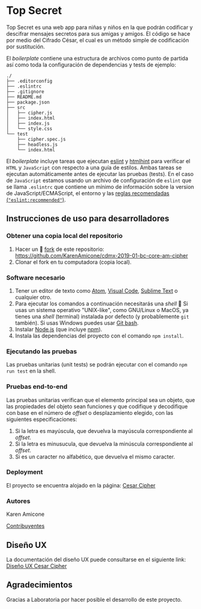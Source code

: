 # Top Secret

Top Secret es una web app para niñas y niños en la que podrán codificar y descifrar mensajes secretos para sus amigas y amigos. El código se hace por medio del Cifrado César, el cual es un método simple de codificación por sustitución.

El _boilerplate_ contiene una estructura de archivos como punto de partida así como toda la configuración de dependencias y tests de ejemplo:

```text
./
├── .editorconfig
├── .eslintrc
├── .gitignore
├── README.md
├── package.json
├── src
│   ├── cipher.js
│   ├── index.html
│   ├── index.js
│   └── style.css
└── test
    ├── cipher.spec.js
    ├── headless.js
    └── index.html
```

El _boilerplate_ incluye tareas que ejecutan [eslint](https://eslint.org/) y
[htmlhint](https://github.com/yaniswang/HTMLHint) para verificar el `HTML` y
`JavaScript` con respecto a una guía de estilos. Ambas tareas se ejecutan
automáticamente antes de ejecutar las pruebas (tests). En el caso de `JavaScript` estamos usando un archivo de configuración de `eslint` que se llama `.eslintrc` que contiene un mínimo de
información sobre la version de JavaScript/ECMAScript, el
entorno y las [reglas recomendadas (`"eslint:recommended"`)](https://eslint.org/docs/rules/).

## Instrucciones de uso para desarrolladores

### Obtener una copia local del repositorio

1. Hacer un :fork_and_knife: [fork](https://help.github.com/articles/fork-a-repo/)
   de este repositorio: https://github.com/KarenAmicone/cdmx-2019-01-bc-core-am-cipher
2. Clonar el fork en tu computadora (copia local).

### Software necesario

1. Tener un editor de texto como [Atom](https://atom.io/), [Visual Code](https://code.visualstudio.com/), [Sublime Text](https://www.sublimetext.com) o cualquier otro.
2. Para ejecutar los comandos a continuación necesitarás una *shell* :shell: 
   Si usas un sistema operativo "UNIX-like", como GNU/Linux o MacOS, ya tienes una _shell_ (terminal) instalada por defecto (y probablemente `git` también). 
   Si usas Windows puedes usar [Git bash](https://git-scm.com/download/win). 
3. Instalar [Node.js](https://nodejs.org/) (que incluye [npm](https://docs.npmjs.com/)).
4. Instala las dependencias del proyecto con el comando `npm install`. 

### Ejecutando las pruebas

Las pruebas unitarias (unit tests) se podrán ejecutar con el comando `npm run test` en la shell.

### Pruebas end-to-end

Las pruebas unitarias verifican que el elemento principal sea un objeto, que las propiedades del objeto sean funciones y que codifique y decodifique con base en el número de *offset* o desplazamiento elegido, con las siguientes especificaciones:
1. Si la letra es mayúscula, que devuelva la mayúscula correspondiente al *offset*. 
2. Si la letra es minusucula, que devuelva la minúscula correspondiente al *offset*.
3. Si es un caracter no alfabético, que devuelva el mismo caracter.

### Deployment

El proyecto se encuentra alojado en la página: [Cesar Cipher](https://karenamicone.github.io/cdmx-2019-01-bc-core-am-cipher/src/)

### Autores
Karen Amicone


[Contribuyentes](https://github.com/KarenAmicone/cdmx-2019-01-bc-core-am-cipher/graphs/contributors) 

## Diseño UX
La documentación del diseño UX puede consultarse en el siguiente link: [Diseño UX Cesar Cipher](https://docs.google.com/document/d/1eA3sjK16WoRj7Pie5-v7Ns9asqN7ZtfMy1Lf3lawXTk/edit#)

## Agradecimientos
Gracias a Laboratoria por hacer posible el desarrollo de este proyecto.
